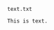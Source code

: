 <!-- >>>>>> BEGIN GENERATED FILE (include): SOURCE C:/Users/Burdette/Documents/GitHub/markdown_helper/test/include/templates/text_text.md -->
<!-- >>>>>> BEGIN INCLUDED FILE: SOURCE C:/Users/Burdette/Documents/GitHub/markdown_helper/test/include/templates/../includes/text.txt -->
<code>text.txt</code>
```text
This is text.
```
<!-- <<<<<< END INCLUDED FILE: SOURCE C:/Users/Burdette/Documents/GitHub/markdown_helper/test/include/templates/../includes/text.txt -->
<!-- <<<<<< END GENERATED FILE (include): SOURCE C:/Users/Burdette/Documents/GitHub/markdown_helper/test/include/templates/text_text.md -->
